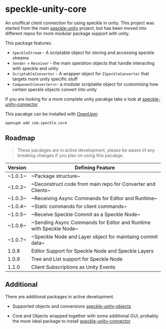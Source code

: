 # speckle-unity-core

An unoffical client connection for using speckle in unity. This project was started from the
main [speckle-unity](https://github.com/specklesystems/speckle-unity) project, but has been moved into different repos
for more modular package support with unity.

This package features:

- `SpeckleStream` - A scriptable object for storing and accessing speckle streams
- `Sender` + `Receiver` - the main operation objects that handle interacting with speckle and unity
- `ScriptableConverter` - A wrapper object for `ISpeckleConverter` that targets more unity specific stuff
- `ComponentConverter<>`- a modular scriptable object for customising how certain speckle objects convert into unity

If you are looking for a more complete unity pacakge take a look
at [speckle-unity-connector](https://github.com/sasakiassociates/speckle-unity-connector)

This pacakge can be installed with [OpenUpm](https://github.com/openupm/openupm-cli#installation)

`openupm add com.speckle.core`

## Roadmap

> These pacakges are in active development, please be aware of any breaking changes if you plan on using this pacakge.

| Version | Defining Feature|
| ------- | -------------------------------------------------------------------------------- |
| ~1.0.1~   | ~Package structure~|
| ~1.0.2~   | ~Deconstruct code from main repo for Converter and Clients~|
| ~1.0.3~   | ~Receiving Async Commands for Editor and Runtime~|
| ~1.0.4~   | ~Static commands for client commands~|
| ~1.0.5~   | ~Receive Speckle Commit as a Speckle Node~ |
| ~1.0.6~   | ~Sending Async Commands for Editor and Runtime with Speckle Node~|
| ~1.0.7~   | ~Speckle Node and Layer object for maintaing commit data~ |
| 1.0.8     | Editor Support for Speckle Node and Speckle Layers|
| 1.0.9     | Tree and List support for Speckle Node |
| 1.1.0     | Client Subscriptions as Unity Events |

## Additional

There are additional packages in active development.

- Supported objects and conversions
  [speckle-unity-objects](https://github.com/sasakiassociates/speckle-unity-objects)

- Core and Objects wrapped together with some additional GUI, probably the more ideal package to install
  [speckle-unity-connector](https://github.com/sasakiassociates/speckle-unity-connector)

